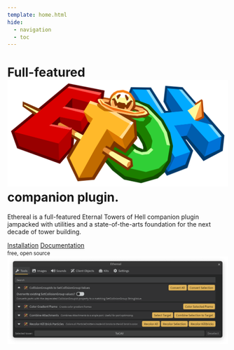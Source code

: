 ```yaml
---
template: home.html
hide:
  - navigation
  - toc
---
```


<h1 style="display: none;">Home</h1>

<main class="ethereal-home">
<h1>
    Full-featured <a href="https://www.roblox.com/games/8562822414/Eternal-Towers-of-Hell"><img src="./images/etoh.png" alt="Eternal Towers of Hell" /></a> companion plugin.
</h1>

<p>
    Ethereal is a full-featured Eternal Towers of Hell companion plugin
    jampacked with utilities and a state-of-the-arts foundation for the
    next decade of tower building.
</p>

<nav style="display: flex; gap: 0.25rem;">
<a class="md-button md-button--primary" href="./installation">
    Installation
</a>
<a class="md-button" href="./docs/tour-of-ethereal">
    Documentation
</a>
</nav>
<small>free, open source</small>

<img src="./images/tools.png" class="ethereal-home-thumbnail" />

</main>
